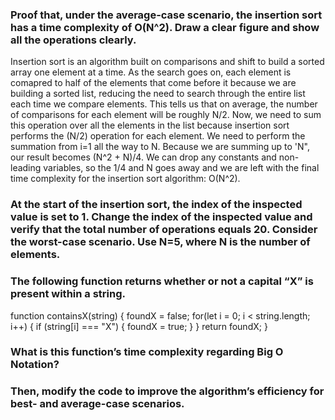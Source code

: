 ### Proof that, under the average-case scenario, the insertion sort has a time complexity of O(N^2). Draw a clear figure and show all the operations clearly.
Insertion sort is an algorithm built on comparisons and shift to build a sorted array one element at a time. As the search goes on, each element is comapred to half of the elements that come before it because we are building a sorted list, reducing the need to search through the entire list each time we compare elements. This tells us that on average, the number of comparisons for each element will be roughly N/2. Now, we need to sum this operation over all the elements in the list because insertion sort performs the (N/2) operation for each element. We need to perform the summation from i=1 all the way to N. Because we are summing up to 'N", our result becomes (N^2 + N)/4. We can drop any constants and non-leading variables, so the 1/4 and N goes away and we are left with the final time complexity for the insertion sort algorithm: O(N^2).

### At the start of the insertion sort, the index of the inspected value is set to 1. Change the index of the inspected value and verify that the total number of operations equals 20. Consider the worst-case scenario. Use N=5, where N is the number of elements.


### The following function returns whether or not a capital “X” is present within a string.
function containsX(string) {
	foundX = false;
	for(let i = 0; i < string.length; i++) { 
		if (string[i] === "X") {
			foundX = true; 
		}
	}
	return foundX; 
}

### What is this function’s time complexity regarding Big O Notation?


### Then, modify the code to improve the algorithm’s efficiency for best- and average-case scenarios.
